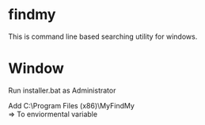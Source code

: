 # findmy
This is command line based searching utility for windows.

# Window

Run installer.bat as Administrator

Add C:\Program Files (x86)\MyFindMy\
  => To enviormental variable
